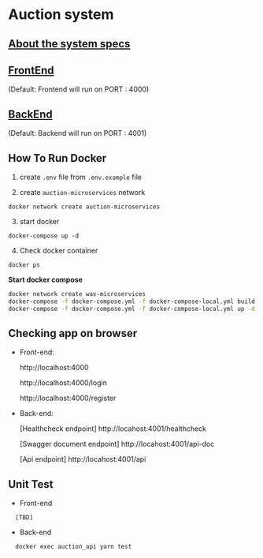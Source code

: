 # Auction system
## [About the system specs](ABOUT.md)

## [FrontEnd](client/README.md)
(Default: Frontend will run on PORT : 4000)

## [BackEnd](server/README.md)
(Default: Backend will run on PORT : 4001)

## How To Run Docker
1. create `.env` file from `.env.example` file

2. create `auction-microservices` network
```
docker network create auction-microservices
```

3. start docker
```
docker-compose up -d
```
4. Check docker container
```
docker ps
```

**Start docker compose**

```sh
docker network create wax-microservices
docker-compose -f docker-compose.yml -f docker-compose-local.yml build
docker-compose -f docker-compose.yml -f docker-compose-local.yml up -d
```

## Checking app on browser

- Front-end: 

  http://localhost:4000

  http://localhost:4000/login

  http://localhost:4000/register

- Back-end:

  [Healthcheck endpoint] http://locahost:4001/healthcheck

  [Swagger document endpoint] http://locahost:4001/api-doc

  [Api endpoint] http://locahost:4001/api

## Unit Test
- Front-end
```
  [TBD]
```
- Back-end
```
  docker exec auction_api yarn test
```